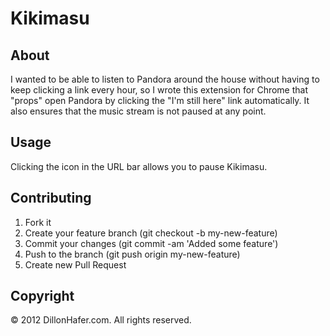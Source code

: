 # Kikimasu

## About

I wanted to be able to listen to Pandora around the house without having to keep clicking a link every hour, so I wrote this extension for Chrome that "props" open Pandora by clicking the "I'm still here" link automatically. It also ensures that the music stream is not paused at any point. 

## Usage

Clicking the icon in the URL bar allows you to pause Kikimasu.

## Contributing
1. Fork it
2. Create your feature branch (git checkout -b my-new-feature)
3. Commit your changes (git commit -am 'Added some feature')
4. Push to the branch (git push origin my-new-feature)
5. Create new Pull Request

## Copyright

© 2012 DillonHafer.com. All rights reserved.
